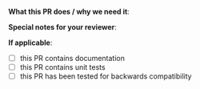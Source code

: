 <!--
Thanks for sending a pull request!  Here are some tips for you:
1. Make sure to read the Contributing Guide before submitting your PR (https://github.com/Azure/brigade/blob/master/docs/topics/developers.md) and that your contribution follows our Code of Conduct (https://opensource.microsoft.com/codeofconduct/).

2. If this PR closes another issue, add 'closes #<issue number>' somewhere in the PR summary. GitHub will automatically close that issue when this PR gets merged. Alternatively, adding 'refs #<issue number>' will not close the issue, but help provide the reviewer more context.

3. Work-in-progress PRs are welcome as a way to get early feedback - just prefix the title with [WIP].
-->

**What this PR does / why we need it**:

**Special notes for your reviewer**:

**If applicable**:
- [ ] this PR contains documentation
- [ ] this PR contains unit tests
- [ ] this PR has been tested for backwards compatibility
